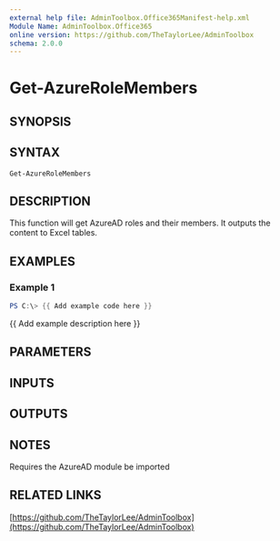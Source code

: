 ```yaml
---
external help file: AdminToolbox.Office365Manifest-help.xml
Module Name: AdminToolbox.Office365
online version: https://github.com/TheTaylorLee/AdminToolbox
schema: 2.0.0
---
```


# Get-AzureRoleMembers

## SYNOPSIS

## SYNTAX

```
Get-AzureRoleMembers
```

## DESCRIPTION
This function will get AzureAD roles and their members.
It outputs the content to Excel tables.

## EXAMPLES

### Example 1
```powershell
PS C:\> {{ Add example code here }}
```

{{ Add example description here }}

## PARAMETERS

## INPUTS

## OUTPUTS

## NOTES
Requires the AzureAD module be imported

## RELATED LINKS

[https://github.com/TheTaylorLee/AdminToolbox](https://github.com/TheTaylorLee/AdminToolbox)

